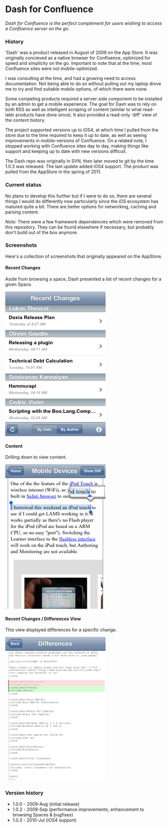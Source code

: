 
# Dash for Confluence

*Dash for Confluence is the perfect complement for
users wishing to access a Confluence server on the go.*

### History
'Dash' was a product released in August of 2009 on the App Store.
It was originally concieved as a native browser for Confluence,
optimized for speed and simplicity on the go.  Important to note
that at the time, most Confluence sites were not mobile-optimized.

I was consulting at the time, and had a growing need to access
documentation.  Not being able to do so without pulling out my
laptop drove me to try and find suitable mobile options, of which
there were none.

Some competing products required a server-side component to be
installed by an admin to get a mobile experience.  The goal for
Dash was to rely on both RSS as well as intelligent scraping of
content (similar to what read- later products have done since).
It also provided a read-only 'diff' view of the content history.

The project supported versions up to iOS4, at which time I pulled
from the store due to the time required to keep it up to date, as
well as seeing improvements in mobile-versions of Confluence.  On
a related note, I stopped working with Confluence sites day to day,
making things like support and keeping up to date with new versions
difficult.

The Dash repo was originally in SVN, then later moved to git by the 
time 1.0.3 was released.  The last update added iOS4 support.  The
product was pulled from the AppStore in the spring of 2011.


### Current status

No plans to develop this further but if I were to do so, there are
several things I would do differently now particularly since the iOS
ecosystem has matured quite a bit.  There are better options for networking, caching and parsing content.

*Note:* There were a few framework dependencies which were removed from
this repository.  They can be found elsewhere if necessary, but probably
don't build out of the box anymore.

### Screenshots

Here's a collection of screenshots that originally appeared on the AppStore.

#### Recent Changes

Aside from browsing a space, Dash presented a list of recent changes for a given Space.

![Screenshot](Releases/1.0/screenshots/screenshot%201.png?raw=true)

#### Content

Drilling down to view content.

![Screenshot](Releases/1.0/screenshots/screenshot%2010.png?raw=true)

#### Recent Changes / Differences View

This view displayed differences for a specific change.

![Screenshot](Releases/1.0/screenshots/screenshot%207.png?raw=true)

### Version history

 * 1.0.0 - 2009-Aug (initial release)
 * 1.0.2 - 2009-Sep (performance improvements, enhancement to browsing Spaces &amp; bugfixes)
 * 1.0.3 - 2010-Jul (iOS4 support)

